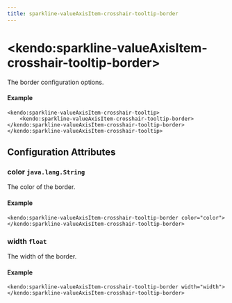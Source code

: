 ```yaml
---
title: sparkline-valueAxisItem-crosshair-tooltip-border
---
```


# \<kendo:sparkline-valueAxisItem-crosshair-tooltip-border\>

The border configuration options.

#### Example
    <kendo:sparkline-valueAxisItem-crosshair-tooltip>
        <kendo:sparkline-valueAxisItem-crosshair-tooltip-border></kendo:sparkline-valueAxisItem-crosshair-tooltip-border>
    </kendo:sparkline-valueAxisItem-crosshair-tooltip>

## Configuration Attributes

### color `java.lang.String`

The color of the border.

#### Example
    <kendo:sparkline-valueAxisItem-crosshair-tooltip-border color="color">
    </kendo:sparkline-valueAxisItem-crosshair-tooltip-border>

### width `float`

The width of the border.

#### Example
    <kendo:sparkline-valueAxisItem-crosshair-tooltip-border width="width">
    </kendo:sparkline-valueAxisItem-crosshair-tooltip-border>

